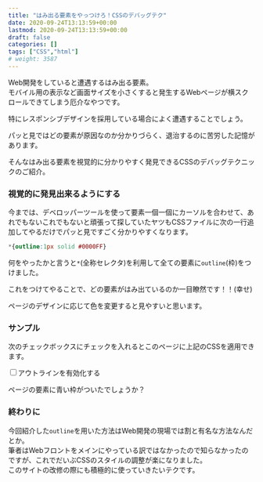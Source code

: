 ```yaml
---
title: "はみ出る要素をやっつけろ！CSSのデバッグテク"
date: 2020-09-24T13:13:59+00:00
lastmod: 2020-09-24T13:13:59+00:00
draft: false
categories: []
tags: ["CSS","html"]
# weight: 3587
---
```

Web開発をしていると遭遇するはみ出る要素。  
モバイル用の表示など画面サイズを小さくすると発生するWebページが横スクロールできてしまう厄介なやつです。  

特にレスポンシブデザインを採用している場合によく遭遇することでしょう。  

パッと見ではどの要素が原因なのか分かりづらく、退治するのに苦労した記憶があります。  

そんなはみ出る要素を視覚的に分かりやすく発見できるCSSのデバッグテクニックのご紹介。  

### 視覚的に発見出来るようにする

今までは、デベロッパーツールを使って要素一個一個にカーソルを合わせて、あれでもないこれでもないと頑張って探していたヤツもCSSファイルに次の一行追加してやるだけでパッと見ですごく分かりやすくなります。  

```css
*{outline:1px solid #0000FF}
```

何をやったかと言うと`*`(全称セレクタ)を利用して全ての要素に`outline`(枠)をつけました。  

これをつけてやることで、どの要素がはみ出ているのか一目瞭然です！！(幸せ)

ページのデザインに応じて色を変更すると見やすいと思います。  

### サンプル
次のチェックボックスにチェックを入れるとこのページに上記のCSSを適用できます。

<input type="checkbox" id="inline__switch" onchange="inline__switch(this)" /><label for="inline__switch">アウトラインを有効化する</label><i  id="inline__style"></i>
<script>function inline__switch(it) {console.log(it);if(it.checked){document.getElementById("inline__style").innerHTML="<style>*{outline:1px solid #0000FF}</style>"}else{document.getElementById("inline__style").innerHTML=""}}</script>

ページの要素に青い枠がついたでしょうか？

### 終わりに

今回紹介した`outline`を用いた方法はWeb開発の現場では割と有名な方法なんだとか。  
筆者はWebフロントをメインにやっている訳ではなかったので知らなかったのですが、これでだいぶCSSのスタイルの調整が楽になりました。  
このサイトの改修の際にも積極的に使っていきたいテクです。
